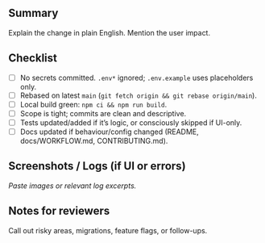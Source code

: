 ## Summary
Explain the change in plain English. Mention the user impact.

## Checklist
- [ ] No secrets committed. `.env*` ignored; `.env.example` uses placeholders only.
- [ ] Rebased on latest `main` (`git fetch origin && git rebase origin/main`).
- [ ] Local build green: `npm ci && npm run build`.
- [ ] Scope is tight; commits are clean and descriptive.
- [ ] Tests updated/added if it’s logic, or consciously skipped if UI-only.
- [ ] Docs updated if behaviour/config changed (README, docs/WORKFLOW.md, CONTRIBUTING.md).

## Screenshots / Logs (if UI or errors)
_Paste images or relevant log excerpts._

## Notes for reviewers
Call out risky areas, migrations, feature flags, or follow-ups.
